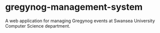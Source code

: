 # gregynog-management-system
A web application for managing Gregynog events at Swansea University Computer Science department.
